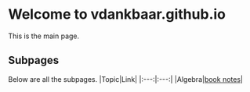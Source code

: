 # Welcome to vdankbaar.github.io
This is the main page.

## Subpages
Below are all the subpages.
|Topic|Link|
|:---:|:---:|
|Algebra|[book notes](https://vdankbaar.github.io/algebra-notes)|